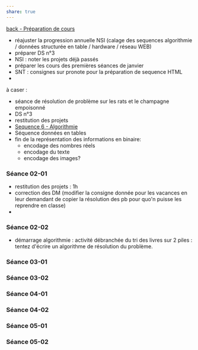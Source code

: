 ```yaml
---
share: true
---
```


[back - Préparation de cours](../Pr%C3%A9paration%2520de%2520cours.md#) 

- réajuster la progression annuelle NSI (calage des sequences algorithmie / données structurée en table / hardware / réseau WEB)
- préparer DS n°3
- NSI : noter les projets déjà passés
- préparer les cours des premières séances de janvier
- SNT : consignes sur pronote pour la préparation de sequence HTML
- 

à caser : 
- séance de résolution de problème sur les rats et le champagne empoisonné
- DS n°3
- restitution des projets
- [Sequence 6 - Algorithmie](./Work/cours%2520et%2520ressources/Sequence%25206%2520-%2520Algorithmie.md#)
- Séquence données en tables
- fin de la représentation des informations en binaire: 
	- encodage des nombres réels 
	- encodage du texte
	- encodage des images?

### Séance 02-01
- restitution des projets : 1h
- correction des DM (modifier la consigne donnée pour les vacances en leur demandant de copier la résolution des pb pour quo'n puisse les reprendre en classe)
- 
### Séance 02-02 
- démarrage algorithmie : activité débranchée du tri des livres sur 2 piles : tentez d'écrire un algorithme de résolution du problème.
### Séance 03-01 
### Séance 03-02
### Séance 04-01 
### Séance 04-02
### Séance 05-01 
### Séance 05-02


